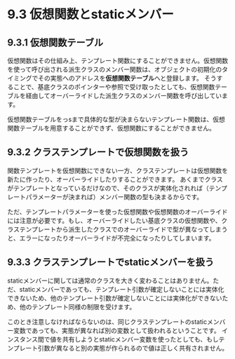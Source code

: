# 9.3 仮想関数とstaticメンバー

## 9.3.1 仮想関数テーブル
仮想関数はその仕組み上、テンプレート関数にすることができません。仮想関数を使って呼び出される派生クラスのメンバー関数は、オブジェクトの初期化のタイミングでその実態へのアドレスを**仮想関数テーブル**へと登録します。
そうすることで、基底クラスのポインターや参照で受け取ったとしても、仮想関数テーブルを経由してオーバーライドした派生クラスのメンバー関数を呼び出しています。

仮想関数テーブルをっsまで具体的な型が決まらないテンプレート関数は、仮想関数テーブルを用意することができず、仮想関数にすることができません。

## 9.3.2 クラステンプレートで仮想関数を扱う
関数テンプレートを仮想関数にできない一方、クラステンプレートは仮想関数を新たに作ったり、オーバーライドしたりすることができます。
あくまでクラスがテンプレートとなっているだけなので、そのクラスが実体化されれば（テンプレートパラメーターが決まれば）メンバー関数の型も決まるからです。

ただ、テンプレートパラメーターを使った仮想関数や仮想関数のオーバーライドには注意が必要です。もし、オーバーライドしたい基底クラスの仮想関数や、クラステンプレートから派生したクラスでのオーバーライドで型が異なってしまうと、エラーになったりオーバーライドが不完全になったりしてしまいます。

## 9.3.3 クラステンプレートでstaticメンバーを扱う
staticメンバーに関しては通常のクラスを大きく変わることはありません。ただ、staticメンバーであっても、テンプレート引数が確定しないことには実体化できないため、他のテンプレート引数が確定しないことには実体化ができないため、他のテンプレート同様の制限を受けます。

このとき注意しなければならないのは、同じクラステンプレートのstaticメンバー変数であっても、実態が異なれば別の変数として扱われるということです。
インスタンス間で値を共有しようとstaticメンバー変数を使ったとしても、もしテンプレート引数が異なると別の実態が作られるので値は正しく共有されません。
